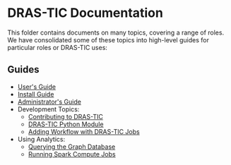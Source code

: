# DRAS-TIC Documentation

This folder contains documents on many topics, covering a range of roles. We have consolidated some of these topics into high-level guides for particular roles or DRAS-TIC uses:

## Guides
* [User's Guide](BASICS.md)
* [Install Guide](INSTALL.md)
* [Administrator's Guide](ADMINISTRATION.md)
* Development Topics:
  * [Contributing to DRAS-TIC](CONTRIBUTING.md)
  * [DRAS-TIC Python Module](PYTHONLIBRARY.md)
  * [Adding Workflow with DRAS-TIC Jobs](JOBS.md)
* Using Analytics:
  * [Querying the Graph Database](GRAPH.md)
  * [Running Spark Compute Jobs](SPARK.md)
